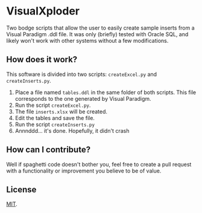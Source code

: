 # VisualXploder
Two bodge scripts that allow the user to easily create sample inserts from a Visual Paradigm .ddl file. It was only (briefly) tested with Oracle SQL, and likely won't work with other systems without a few modifications.

## How does it work?
This software is divided into two scripts: `createExcel.py` and `createInserts.py`.

1. Place a file named `tables.ddl` in the same folder of both scripts. This file corresponds to the one generated by Visual Paradigm.
2. Run the script `createExcel.py`.
3. The file `inserts.xlsx` will be created.
4. Edit the tables and save the file.
5. Run the script `createInserts.py`
6. Annnddd... it's done. Hopefully, it didn't crash

## How can I contribute?
Well if spaghetti code doesn't bother you, feel free to create a pull request with a functionality or improvement you believe to be of value.

## License
[MIT](./LICENSE).
